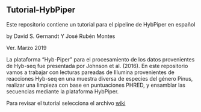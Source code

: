## Tutorial-HybPiper
Este repositorio contiene un tutorial para el pipeline de HybPiper en español

by David S. Gernandt Y José Rubén Montes

Ver. Marzo 2019

La plataforma “Hyb-Piper” para el procesamiento de los datos provenientes de Hyb-seq fue presentada por Johnson et al. (2016). En este repositorio vamos a trabajar con lecturas pareadas de Illumina provenientes de reacciones Hyb-seq en una muestra diversa de especies del género Pinus, realizar una limpieza con base en puntuaciones PHRED, y ensamblar las secuencias mediante la plataforma HybPiper.

Para revisar el tutorial selecciona el archivo [wiki](https://github.com/JR-Montes/Tutorial-HybPiper/blob/master/wiki.md)
